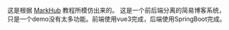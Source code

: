 这是根据 [MarkHub](https://markerhub.com/project/97) 教程所模仿出来的。
这是一个前后端分离的简易博客系统，只是一个demo没有太多功能。前端使用vue3完成，后端使用SpringBoot完成。
